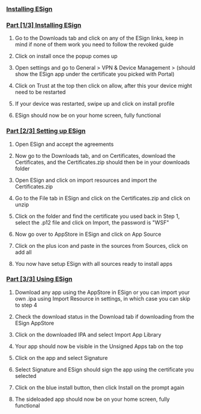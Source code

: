 ### [Installing ESign](accent://)

### [Part [1/3] Installing ESign](accent://)

1. Go to the Downloads tab and click on any of the ESign links, keep in mind if none of them work you need to follow the revoked guide

3. Click on install once the popup comes up

4. Open settings and go to General > VPN & Device Management > (should show the ESign app under the certificate you picked with Portal)

5. Click on Trust at the top then click on allow, after this your device might need to be restarted

6. If your device was restarted, swipe up and click on install profile

7. ESign should now be on your home screen, fully functional

### [Part [2/3] Setting up ESign](accent://)

1. Open ESign and accept the agreements

7. Now go to the Downloads tab, and on Certificates, download the Certificates, and the Certificates.zip should then be in your downloads folder

8. Open ESign and click on import resources and import the Certificates.zip

9. Go to the File tab in ESign and click on the Certificates.zip and click on unzip

11. Click on the folder and find the certificate you used back in Step 1, select the .p12 file and click on Import, the password is "WSF"

12. Now go over to AppStore in ESign and click on App Source

13. Click on the plus icon and paste in the sources from Sources, click on add all

14. You now have setup ESign with all sources ready to install apps

### [Part [3/3] Using ESign](accent://)

1. Download any app using the AppStore in ESign or you can import your own .ipa using Import Resource in settings, in which case you can skip to step 4

2. Check the download status in the Download tab if downloading from the ESign AppStore

3. Click on the downloaded IPA and select Import App Library

4. Your app should now be visible in the Unsigned Apps tab on the top

5. Click on the app and select Signature

6. Select Signature and ESign should sign the app using the certificate you selected

7. Click on the blue install button, then click Install on the prompt again

8. The sideloaded app should now be on your home screen, fully functional
